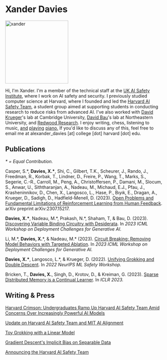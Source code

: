 # Xander Davies

<img src="https://github.com/xanderdavies/xanderdavies.github.io/assets/55059966/ae0b18a4-caad-4071-8d1a-e64f32655714" alt="xander" width="200"/>

Hi, I'm Xander. I'm a member of the technical staff at the [UK AI Safety Institute](https://x.com/alxndrdavies/status/1720435535855149513?s=20), where I work on AI safety and security. I previously studied computer science at Harvard, where I founded and led the [Harvard AI Safety Team](https://harvardaist.org), a student group aimed at supporting students in conducting research to reduce risks from advanced AI. I've also worked with [David Krueger](https://www.davidscottkrueger.com/)'s lab at Cambridge University, [David Bau](https://baulab.info/)'s lab at Northeastern University, and [Redwood Research](www.redwoodresearch.org). I enjoy writing, chess, listening to music, [and](https://drive.google.com/file/d/1a9ItWvJHRpqune1srF5lVXOg2osX_imA/view?usp=sharing) [playing](https://drive.google.com/file/d/1FPIZnW3uex4eCUomlKBqNMdyqf958JVi/view?usp=sharing) [piano](https://drive.google.com/file/d/1VRXvsDpkhYVeTdmUOT2_Lwfewkui3c_0/view?usp=sharing)[.](https://drive.google.com/file/d/1_RGtxt5Vn9Ob8-DvfG3AxNICyObTnwqf/view?usp=sharing) If you'd like to discuss any of this, feel free to email me at alexander_davies [at] college [dot] harvard [dot] edu.

## Publications
_\* = Equal Contribution._
  
Casper, S.\*, **Davies, X.\***, Shi, C., Gilbert, T.K., Scheurer, J., Rando, J., Freedman, R., Korbak, T., Lindner, D., Freire, P., Wang, T., Marks, S., Segerie, C.-R., Carroll, M., Peng, A., Christoffersen, P., Damani, M., Slocum, S., Anwar, U., Siththaranjan, A., Nadeau, M., Michaud, E.J., Pfau, J., Krasheninnikov, D., Chen, X., Langosco, L., Hase, P., Bıyık, E., Dragan, A., Krueger, D., Sadigh, D., Hadfield-Menell, D. (2023). [Open Problems and Fundamental Limitations of Reinforcement Learning from Human Feedback](https://arxiv.org/abs/2307.15217). arXiv preprint arXiv:2307.15217.

**Davies, X.\***, Nadeau, M.\*, Prakash, N.\*, Shaham, T, & Bau, D. (2023). [Discovering Variable Binding Circuitry with Desiderata](https://arxiv.org/abs/2307.03637). In *2023 ICML Workshop on Deployment Challenges for Generative AI.*

Li, M.\*, **Davies, X.**\*, & Nadeau, M.\* (2023). [Circuit Breaking: Removing Model Behaviors with Targeted Ablation](https://openreview.net/forum?id=ytYaiSQNCB). In *2023 ICML Workshop on Deployment Challenges for Generative AI.*

**Davies, X.\***, Langosco, L.\*, & Krueger, D. (2022). [Unifying Grokking and Double Descent](https://arxiv.org/abs/2303.06173). In *2022 NeurIPS ML Safety Workshop.*

Bricken, T., **Davies, X.**, Singh, D., Krotov, D., & Kreiman, G. (2023). [Sparse Distributed Memory is a Continual Learner](https://arxiv.org/abs/2303.11934). In *ICLR 2023.*


## Writing & Press

[Harvard Crimson: Undergraduates Ramp Up Harvard AI Safety Team Amid Concerns Over Increasingly Powerful AI Models](https://www.thecrimson.com/article/2023/3/22/haist-ai-safety/)

[Update on Harvard AI Safety Team and MIT AI Alignment](https://www.lesswrong.com/posts/LShJtvwDf4AMo992L#)

[Toy Grokking with a Linear Model](writing/toy_grok/toy_grok.html)

[Gradient Descent's Implicit Bias on Separable Data](writing/implicit_bias_sgd/gd_imp_sep.html)

[Announcing the Harvard AI Safety Team](https://forum.effectivealtruism.org/posts/NvzeAtoynxGjDnWkp/announcing-the-harvard-ai-safety-team)
